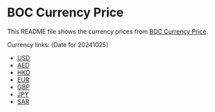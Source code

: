 # BOC Currency Price

This README file shows the currency prices from [BOC Currency Price](https://www.boc.cn/sourcedb/whpj/).

Currency links: (Date for 20241025)

- [USD](https://bocurrencyprice.techina.science/BOC_CURRENCY_PRICE/USD/20241025.json)
- [AED](https://bocurrencyprice.techina.science/BOC_CURRENCY_PRICE/AED/20241025.json)
- [HKD](https://bocurrencyprice.techina.science/BOC_CURRENCY_PRICE/HKD/20241025.json)
- [EUR](https://bocurrencyprice.techina.science/BOC_CURRENCY_PRICE/EUR/20241025.json)
- [GBP](https://bocurrencyprice.techina.science/BOC_CURRENCY_PRICE/GBP/20241025.json)
- [JPY](https://bocurrencyprice.techina.science/BOC_CURRENCY_PRICE/JPY/20241025.json)
- [SAR](https://bocurrencyprice.techina.science/BOC_CURRENCY_PRICE/SAR/20241025.json)
